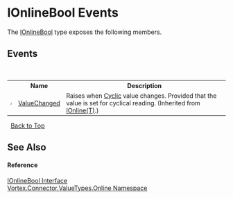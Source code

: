 # IOnlineBool Events
 

The <a href="T_Vortex_Connector_ValueTypes_Online_IOnlineBool.md">IOnlineBool</a> type exposes the following members.


## Events
&nbsp;<table><tr><th></th><th>Name</th><th>Description</th></tr><tr><td>![Public event](media/pubevent.gif "Public event")</td><td><a href="E_Vortex_Connector_ValueTypes_Online_IOnline_1_ValueChanged.md">ValueChanged</a></td><td>
Raises when <a href="P_Vortex_Connector_ValueTypes_Online_IOnline_1_Cyclic.md">Cyclic</a> value changes. Provided that the value is set for cyclical reading.
 (Inherited from <a href="T_Vortex_Connector_ValueTypes_Online_IOnline_1.md">IOnline(T)</a>.)</td></tr></table>&nbsp;
<a href="#ionlinebool-events">Back to Top</a>

## See Also


#### Reference
<a href="T_Vortex_Connector_ValueTypes_Online_IOnlineBool.md">IOnlineBool Interface</a><br /><a href="N_Vortex_Connector_ValueTypes_Online.md">Vortex.Connector.ValueTypes.Online Namespace</a><br />